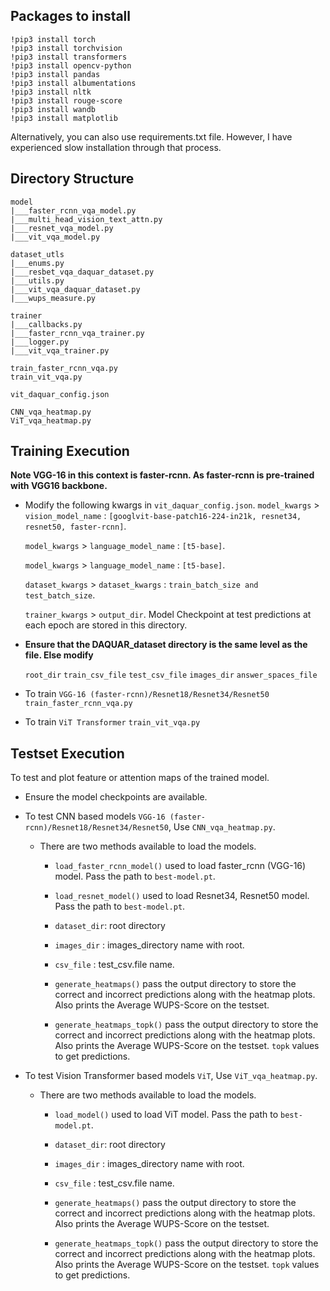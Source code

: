## Packages to install 

    !pip3 install torch
    !pip3 install torchvision
    !pip3 install transformers
    !pip3 install opencv-python
    !pip3 install pandas 
    !pip3 install albumentations
    !pip3 install nltk
    !pip3 install rouge-score
    !pip3 install wandb
    !pip3 install matplotlib

Alternatively, you can also use requirements.txt file. However, I have experienced slow installation through that process. 

## Directory Structure

    model 
    |___faster_rcnn_vqa_model.py
    |___multi_head_vision_text_attn.py
    |___resnet_vqa_model.py
    |___vit_vqa_model.py

    dataset_utls
    |___enums.py
    |___resbet_vqa_daquar_dataset.py
    |___utils.py
    |___vit_vqa_daquar_dataset.py
    |___wups_measure.py

    trainer
    |___callbacks.py
    |___faster_rcnn_vqa_trainer.py
    |___logger.py
    |___vit_vqa_trainer.py

    train_faster_rcnn_vqa.py 
    train_vit_vqa.py
    
    vit_daquar_config.json 
    
    CNN_vqa_heatmap.py
    ViT_vqa_heatmap.py

## Training Execution 

<b>Note VGG-16 in this context is faster-rcnn. As faster-rcnn is pre-trained with VGG16 backbone. </b>

- Modify the following kwargs in `vit_daquar_config.json`. 
    `model_kwargs` > `vision_model_name` : `[googlvit-base-patch16-224-in21k, resnet34, resnet50, faster-rcnn]`.

    `model_kwargs` > `language_model_name` : `[t5-base]`.

    `model_kwargs` > `language_model_name` : `[t5-base]`.

    `dataset_kwargs` > `dataset_kwargs` : `train_batch_size and test_batch_size`.

    `trainer_kwargs` > `output_dir`. Model Checkpoint at test predictions at each epoch are stored in this directory. 

- <b>Ensure that the DAQUAR_dataset directory is the same level as the file. Else modify</b>

    `root_dir`
    `train_csv_file`
    `test_csv_file`
    `images_dir`
    `answer_spaces_file`

- To train `VGG-16 (faster-rcnn)/Resnet18/Resnet34/Resnet50`
    `train_faster_rcnn_vqa.py`

- To train `ViT Transformer`
    `train_vit_vqa.py`

## Testset Execution 

To test and plot feature or attention maps of the trained model. 

- Ensure the model checkpoints are available. 
- To test CNN based models `VGG-16 (faster-rcnn)/Resnet18/Resnet34/Resnet50`, Use `CNN_vqa_heatmap.py`.

    - There are two methods available to load the models. 
        - `load_faster_rcnn_model()` used to load faster_rcnn (VGG-16) model. Pass the path to `best-model.pt`. 
        - `load_resnet_model()` used to load Resnet34, Resnet50 model. Pass the path to `best-model.pt`. 
        
        - `dataset_dir`: root directory
        - `images_dir` : images_directory name with root. 
        - `csv_file` : test_csv.file name.

        - `generate_heatmaps()` pass the output directory to store the correct and incorrect predictions along with the heatmap plots. Also prints the Average WUPS-Score on the testset. 

        - `generate_heatmaps_topk()` pass the output directory to store the correct and incorrect predictions along with the heatmap plots. Also prints the Average WUPS-Score on the testset. `topk` values to get predictions. 

- To test Vision Transformer based models `ViT`, Use `ViT_vqa_heatmap.py`.

    - There are two methods available to load the models. 
        - `load_model()` used to load ViT model. Pass the path to `best-model.pt`.  
        
        - `dataset_dir`: root directory
        - `images_dir` : images_directory name with root. 
        - `csv_file` : test_csv.file name.

        - `generate_heatmaps()` pass the output directory to store the correct and incorrect predictions along with the heatmap plots. Also prints the Average WUPS-Score on the testset. 

        - `generate_heatmaps_topk()` pass the output directory to store the correct and incorrect predictions along with the heatmap plots. Also prints the Average WUPS-Score on the testset. `topk` values to get predictions.         





                